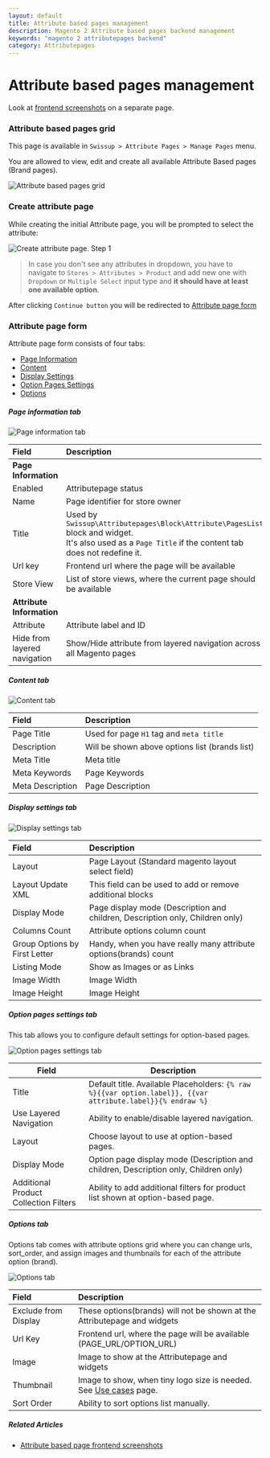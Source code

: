 ```yaml
---
layout: default
title: Attribute based pages management
description: Magento 2 Attribute based pages backend management
keywords: "magento 2 attributepages backend"
category: Attributepages
---
```


# Attribute based pages management

Look at [frontend screenshots](/m2/extensions/attributepages/attribute-based-page/frontend/)
on a separate page.

### Attribute based pages grid

This page is available in `Swissup > Attribute Pages > Manage Pages`
menu.

You are allowed to view, edit and create all available Attribute Based pages
(Brand pages).

![Attribute based pages grid](/images/m2/attributepages/attribute-based-page/backend/grid.png)

### Create attribute page

While creating the initial Attribute page, you will be prompted to select the
attribute:

![Create attribute page. Step 1](/images/m2/attributepages/attribute-based-page/backend/select_attribute_dropdown.png)

> In case you don't see any attributes in dropdown, you have to navigate to
> `Stores > Attributes > Product` and add new one with
> `Dropdown` or `Multiple Select` input type and **it should have at least one available option**.

After clicking `Continue button` you will be redirected to
[Attribute page form](#attribute-page-form)

### Attribute page form

Attribute page form consists of four tabs:

- [Page Information](#page-information-tab)
- [Content](#content-tab)
- [Display Settings](#display-settings-tab)
- [Option Pages Settings](#option-pages-settings-tab)
- [Options](#options-tab)

##### Page information tab

![Page information tab](/images/m2/attributepages/attribute-based-page/backend/tab-page-information.png)

Field | Description
:-----|:-----------
**Page Information** |
Enabled | Attributepage status
Name | Page identifier for store owner
Title | Used by `Swissup\Attributepages\Block\Attribute\PagesList` block and widget.<br/> It's also used as a `Page Title` if the content tab does not redefine it.
Url key | Frontend url where the page will be available
Store View | List of store views, where the current page should be available
**Attribute Information** |
Attribute | Attribute label and ID
Hide from layered navigation | Show/Hide attribute from layered navigation across all Magento pages

##### Content tab

![Content tab](/images/m2/attributepages/attribute-based-page/backend/tab-content.png)

Field | Description
:-----|:-----------
Page Title | Used for page `H1` tag and `meta title`
Description | Will be shown above options list (brands list)
Meta Title | Meta title
Meta Keywords | Page Keywords
Meta Description | Page Description

##### Display settings tab

![Display settings tab](/images/m2/attributepages/attribute-based-page/backend/tab-display-settings.png)

Field | Description
:-----|:-----------
Layout | Page Layout (Standard magento layout select field)
Layout Update XML | This field can be used to add or remove additional blocks
Display Mode | Page display mode (Description and children, Description only, Children only)
Columns Count | Attribute options column count
Group Options by First Letter | Handy, when you have really many attribute options(brands) count
Listing Mode | Show as Images or as Links
Image Width | Image Width
Image Height | Image Height

##### Option pages settings tab

This tab allows you to configure default settings for option-based pages.

![Option pages settings tab](/images/m2/attributepages/attribute-based-page/backend/tab-option-pages-settings.png)

Field       | Description
------------|------------
Title       | Default title. Available Placeholders: `{% raw %}{{var option.label}}, {{var attribute.label}}{% endraw %}`
Use Layered Navigation | Ability to enable/disable layered navigation.
Layout      | Choose layout to use at option-based pages.
Display Mode | Option page display mode (Description and children, Description only, Children only)
Additional Product Collection Filters | Ability to add additional filters for product list shown at option-based page.

##### Options tab

Options tab comes with attribute options grid where you can change urls, sort_order,
and assign images and thumbnails for each of the attribute option (brand).

![Options tab](/images/m2/attributepages/attribute-based-page/backend/tab-options.png)

Field | Description
:-----|:-----------
Exclude from Display | These options(brands) will not be shown at the Attributepage and widgets
Url Key | Frontend url, where the page will be available (PAGE_URL/OPTION_URL)
Image | Image to show at the Attributepage and widgets
Thumbnail | Image to show, when tiny logo size is needed. See [Use cases](/m2/extensions/attributepages/use-cases/) page.
Sort Order | Ability to sort options list manually.

##### Related Articles
- [Attribute based page frontend screenshots](/m2/extensions/attributepages/attribute-based-page/frontend/)
